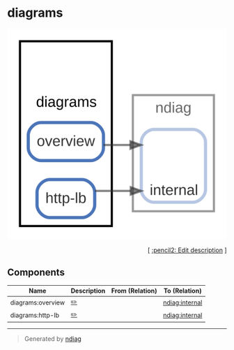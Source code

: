 # diagrams

![diagram](node-diagrams.svg)



<p align="right">
  [ <a href="../ndiag.descriptions/_node-diagrams.md">:pencil2: Edit description</a> ]
<p>

## Components

| Name | Description | From (Relation) | To (Relation) |
| --- | --- | --- | --- |
| diagrams:overview |  <a href="../ndiag.descriptions/_component-diagrams_overview.md">:pencil2:</a> |  | [ndiag:internal](node-ndiag.md) |
| diagrams:http-lb |  <a href="../ndiag.descriptions/_component-diagrams_http-lb.md">:pencil2:</a> |  | [ndiag:internal](node-ndiag.md) |


---

> Generated by [ndiag](https://github.com/k1LoW/ndiag)
